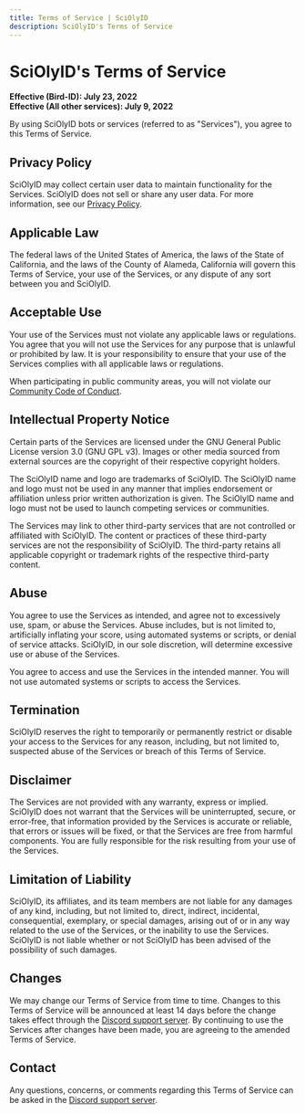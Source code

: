 ```yaml
---
title: Terms of Service | SciOlyID
description: SciOlyID's Terms of Service
---
```


<script context="module">
	export const prerender = true;
</script>

# SciOlyID's Terms of Service

**Effective (Bird-ID): July 23, 2022**<br>
**Effective (All other services): July 9, 2022**

By using SciOlyID bots or services (referred to as "Services"), you agree to this Terms of Service.

## Privacy Policy

SciOlyID may collect certain user data to maintain functionality for the Services. SciOlyID does not sell or share any user data. For more information, see our [Privacy Policy](/privacy/).

## Applicable Law

The federal laws of the United States of America, the laws of the State of California, and the laws of the County of Alameda, California will govern this Terms of Service, your use of the Services, or any dispute of any sort between you and SciOlyID.

## Acceptable Use

Your use of the Services must not violate any applicable laws or regulations. You agree that you will not use the Services for any purpose that is unlawful or prohibited by law. It is your responsibility to ensure that your use of the Services complies with all applicable laws or regulations.

When participating in public community areas, you will not violate our [Community Code of Conduct](/code-of-conduct/).

## Intellectual Property Notice

Certain parts of the Services are licensed under the GNU General Public License version 3.0 (GNU GPL v3). Images or other media sourced from external sources are the copyright of their respective copyright holders.

The SciOlyID name and logo are trademarks of SciOlyID. The SciOlyID name and logo must not be used in any manner that implies endorsement or affiliation unless prior written authorization is given. The SciOlyID name and logo must not be used to launch competing services or communities.

The Services may link to other third-party services that are not controlled or affiliated with SciOlyID. The content or practices of these third-party services are not the responsibility of SciOlyID. The third-party retains all applicable copyright or trademark rights of the respective third-party content.

## Abuse

You agree to use the Services as intended, and agree not to excessively use, spam, or abuse the Services. Abuse includes, but is not limited to, artificially inflating your score, using automated systems or scripts, or denial of service attacks. SciOlyID, in our sole discretion, will determine excessive use or abuse of the Services.

You agree to access and use the Services in the intended manner. You will not use automated systems or scripts to access the Services.

## Termination

SciOlyID reserves the right to temporarily or permanently restrict or disable your access to the Services for any reason, including, but not limited to, suspected abuse of the Services or breach of this Terms of Service.

## Disclaimer

The Services are not provided with any warranty, express or implied. SciOlyID does not warrant that the Services will be uninterrupted, secure, or error-free, that information provided by the Services is accurate or reliable, that errors or issues will be fixed, or that the Services are free from harmful components. You are fully responsible for the risk resulting from your use of the Services.

## Limitation of Liability

SciOlyID, its affiliates, and its team members are not liable for any damages of any kind, including, but not limited to, direct, indirect, incidental, consequential, exemplary, or special damages, arising out of or in any way related to the use of the Services, or the inability to use the Services. SciOlyID is not liable whether or not SciOlyID has been advised of the possibility of such damages.

## Changes

We may change our Terms of Service from time to time. Changes to this Terms of Service will be announced at least 14 days before the change takes effect through the [Discord support server][server link]. By continuing to use the Services after changes have been made, you are agreeing to the amended Terms of Service.

## Contact

Any questions, concerns, or comments regarding this Terms of Service can be asked in the [Discord support server][server link].

[server link]: /server/
